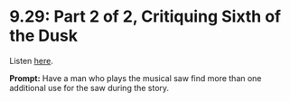 # 9.29: Part 2 of 2, Critiquing Sixth of the Dusk 

Listen [here](http://www.writingexcuses.com/2014/07/13/writing-excuses-9-29-part-2-of-2-critiquing-sixth-of-the-dusk/). 

**Prompt:** Have a man who plays the musical saw find more than one additional use for the saw during the story.